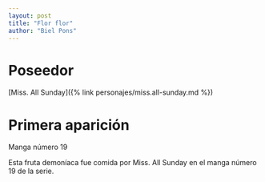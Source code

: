 ```yaml
---
layout: post
title: "Flor flor"
author: "Biel Pons"
---
```


# Poseedor

[Miss. All Sunday]({% link personajes/miss.all-sunday.md %})

# Primera aparición

Manga número 19

Esta fruta demoníaca fue comida por Miss. All Sunday en el manga número 19 de la serie.
